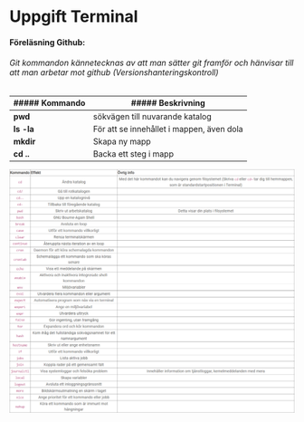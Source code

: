 # Uppgift Terminal

#### Föreläsning Github:

###### Git kommandon kännetecknas av att man sätter git framför och hänvisar till att man arbetar mot github (Versionshanteringskontroll)

| ##### Kommando | ##### Beskrivning |
| --- | ---|
| **pwd** | sökvägen till nuvarande katalog |
| **ls -la** | För att se innehållet i mappen, även dola |
| **mkdir** | Skapa ny mapp |
| **cd ..** | Backa ett steg i mapp | 


![Bild med kommandoexempel](Terminalkommandon.png)